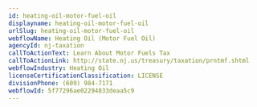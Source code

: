 ```yaml
---
id: heating-oil-motor-fuel-oil
displayname: heating-oil-motor-fuel-oil
urlSlug: heating-oil-motor-fuel-oil
webflowName: Heating Oil (Motor Fuel Oil)
agencyId: nj-taxation
callToActionText: Learn About Motor Fuels Tax
callToActionLink: http://state.nj.us/treasury/taxation/prntmf.shtml
webflowIndustry: Heating Oil
licenseCertificationClassification: LICENSE
divisionPhone: (609) 984-7171
webflowId: 5f77296ae02294833deaa5c9
---
```


